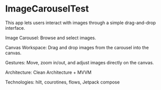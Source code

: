 # ImageCarouselTest

This app lets users interact with images through a simple drag-and-drop interface.

Image Carousel: Browse and select images.

Canvas Workspace: Drag and drop images from the carousel into the canvas.

Gestures: Move, zoom in/out, and adjust images directly on the canvas.

Architecture:
Clean Architecture + MVVM

Technologies:
hilt,
courotines,
flows,
Jetpack compose
